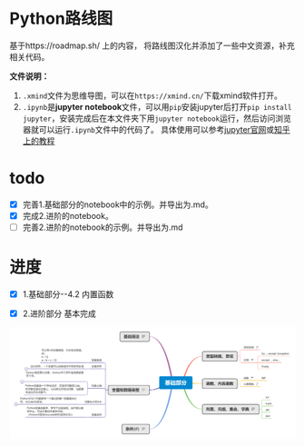 # Python路线图
基于https://roadmap.sh/ 上的内容， 将路线图汉化并添加了一些中文资源，补充相关代码。

**文件说明：**
1. `.xmind`文件为思维导图，可以在`https://xmind.cn/`下载xmind软件打开。
2. `.ipynb`是**jupyter notebook**文件，可以用`pip`安装jupyter后打开`pip install jupyter`，安装完成后在本文件夹下用`jupyter notebook`运行，然后访问浏览器就可以运行`.ipynb`文件中的代码了。 具体使用可以参考[jupyter官网](https://jupyter.org/)或[知乎上的教程](https://zhuanlan.zhihu.com/p/33105153)



# todo
- [x] 完善1.基础部分的notebook中的示例。并导出为.md。
- [x] 完成2.进阶的notebook。
- [ ] 完善2.进阶的notebook的示例。并导出为.md

# 进度
- [x] 1.基础部分--4.2 内置函数 
- [x] 2.进阶部分 基本完成


![1.基础部分](1.%E5%9F%BA%E7%A1%80%E9%83%A8%E5%88%86/基础部分.png)




